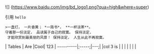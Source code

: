![]
(https://www.baidu.com/img/bd_logo1.png?qua=high&where=super)

引用
`hello`
```
>一盏灯， 一片昏黄； *一简书*， **一杯淡茶**。 
守着那一份淡定， 品读属于自己的寂寞。 保持淡定，
 才能欣赏到最美丽的风景！ 保持淡定， 人生从此不再寂寞。
```


| Tables    | Are   |Cool| 123
| ----------|;-----;|---;|
|col 3 is   |       |    |
|           |       |    |


